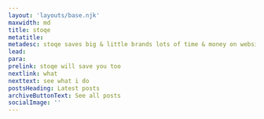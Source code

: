 ```yaml
---
layout: 'layouts/base.njk'
maxwidth: md
title: stoqe
metatitle:
metadesc: stoqe saves big & little brands lots of time & money on websites, domains, & email.
lead:
para: 
prelink: stoqe will save you too
nextlink: what
nexttext: see what i do
postsHeading: Latest posts
archiveButtonText: See all posts
socialImage: ''
---
```


